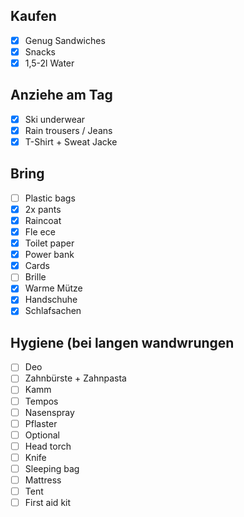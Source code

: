 
## Kaufen
- [x] Genug Sandwiches
- [x] Snacks
- [x] 1,5-2l Water

## Anziehe am Tag
- [x] Ski underwear
- [x] Rain trousers / Jeans
- [x] T-Shirt + Sweat Jacke

## Bring
- [ ] Plastic bags
- [x] 2x pants
- [x] Raincoat
- [x] Fle ece
- [x] Toilet paper
- [x] Power bank
- [x] Cards
- [ ] Brille
- [x] Warme Mütze
- [x] Handschuhe 
- [x] Schlafsachen

##  Hygiene (bei langen wandwrungen
- [ ] Deo
- [ ] Zahnbürste + Zahnpasta
- [ ] Kamm
- [ ] Tempos
- [ ] Nasenspray
- [ ] Pflaster 
- [ ] Optional 
- [ ] Head torch
- [ ] Knife
- [ ] Sleeping bag
- [ ] Mattress
- [ ] Tent
- [ ] First aid kit
